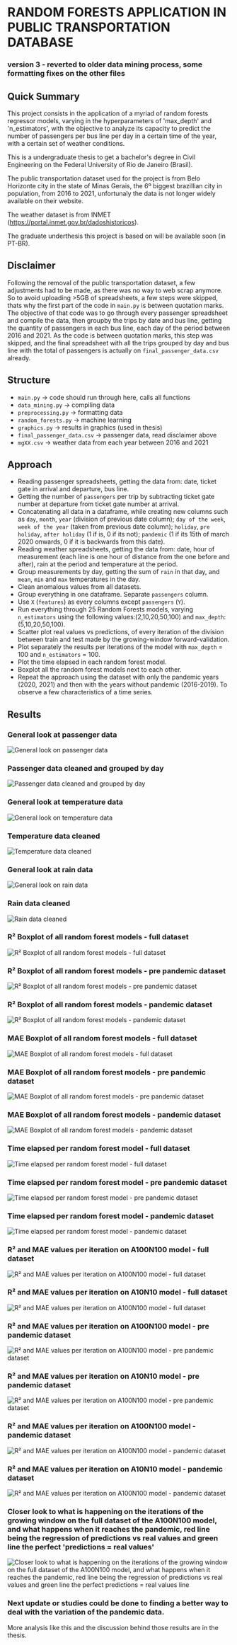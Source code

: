 # RANDOM FORESTS APPLICATION IN PUBLIC TRANSPORTATION DATABASE

### version 3 - reverted to older data mining process, some formatting fixes on the other files

## Quick Summary
This project consists in the application of a myriad of random forests regressor models, varying in the hyperparameters of 'max_depth' and 'n_estimators', with the objective to analyze its capacity to predict the number of passengers per bus line per day in a certain time of the year, with a certain set of weather conditions.

This is a undergraduate thesis to get a bachelor's degree in Civil Engineering on the Federal University of Rio de Janeiro (Brasil).

The public transportation dataset used for the project is from Belo Horizonte city in the state of Minas Gerais, the 6º biggest brazillian city in population, from 2016 to 2021, unfortunaly the data is not longer widely available on their website. 

The weather dataset is from INMET (https://portal.inmet.gov.br/dadoshistoricos).

The graduate underthesis this project is based on will be available soon (in PT-BR).

## Disclaimer
Following the removal of the public transportation dataset, a few adjustments had to be made, as there was no way to web scrap anymore. So to avoid uploading >5GB of spreadsheets, a few steps were skipped, thats why the first part of the code in `main.py` is between quotation marks. The objective of that code was to go through every passenger spreadsheet and compile the data, then groupby the trips by date and bus line, getting the quantity of passengers in each bus line, each day of the period between 2016 and 2021. As the code is between quotation marks, this step was skipped, and the final spreadsheet with all the trips grouped by day and bus line with the total of passengers is actually on `final_passenger_data.csv` already.

## Structure
* `main.py` -> code should run through here, calls all functions
* `data_mining.py` -> compiling data
* `preprocessing.py` -> formatting data
* `random_forests.py` -> machine learning 
* `graphics.py` -> results in graphics (used in thesis)
* `final_passenger_data.csv` -> passenger data, read disclaimer above
* `mgXX.csv` -> weather data from each year between 2016 and 2021
## Approach
* Reading passenger spreadsheets, getting the data from: date, ticket gate in arrival and departure, bus line.
* Getting the number of `passengers` per trip by subtracting ticket gate number at departure from ticket gate number at arrival.
* Concatenating all data in a dataframe, while creating new columns such as `day`, `month`, `year` (division of previous date column); `day of the week`, `week of the year` (taken from previous date column); `holiday`, `pre holiday`, `after holiday` (1 if is, 0 if its not); `pandemic` (1 if its 15th of march 2020 onwards, 0 if it is backwards from this date).
* Reading weather spreadsheets, getting the data from: date, hour of measurement (each line is one hour of distance from the one before and after), rain at the period and temperature at the period.
* Group measurements by day, getting the sum of `rain` in that day, and `mean`, `min` and `max` temperatures in the day.
* Clean anomalous values from all datasets.
* Group everything in one dataframe. Separate `passengers` column.
* Use `X` (`features`) as every columns except `passengers` (`Y`).
* Run everything through 25 Random Forests models, varying `n_estimators` using the following values:(2,10,20,50,100) and `max_depth`:(5,10,20,50,100).
* Scatter plot real values vs predictions, of every iteration of the division between train and test made by the growing-window forward-validation.
* Plot separately the results per iterations of the model with `max_depth` = 100 and `n_estimators` = 100.
* Plot the time elapsed in each random forest model.
* Boxplot all the random forest models next to each other.
* Repeat the approach using the dataset with only the pandemic years (2020, 2021) and then with the years without pandemic (2016-2019). To observe a few characteristics of a time series.
## Results
### General look at passenger data
![General look on passenger data](https://i.imgur.com/6Z2wMRC.png)

### Passenger data cleaned and grouped by day
![Passenger data cleaned and grouped by day](https://i.imgur.com/vtJll2Z.png)

### General look at temperature data
![General look on temperature data](https://i.imgur.com/mrWBwxm.png)

### Temperature data cleaned
![Temperature data cleaned](https://i.imgur.com/1SHoCr2.png)

### General look at rain data
![General look on rain data](https://i.imgur.com/0N0h1X8.png)

### Rain data cleaned
![Rain data cleaned](https://i.imgur.com/OHUb8Sz.png)

### R² Boxplot of all random forest models - full dataset
![R² Boxplot of all random forest models - full dataset](https://i.imgur.com/iYoDBIU.png)

### R² Boxplot of all random forest models - pre pandemic dataset
![R² Boxplot of all random forest models - pre pandemic dataset](https://i.imgur.com/U5YU6FE.png)

### R² Boxplot of all random forest models - pandemic dataset
![R² Boxplot of all random forest models - pandemic dataset](https://i.imgur.com/jfOodU2.png)

### MAE Boxplot of all random forest models - full dataset
![MAE Boxplot of all random forest models - full dataset](https://i.imgur.com/luReWYz.png)

### MAE Boxplot of all random forest models - pre pandemic dataset
![MAE Boxplot of all random forest models - pre pandemic dataset](https://i.imgur.com/G9FfYzX.png)

### MAE Boxplot of all random forest models - pandemic dataset
![MAE Boxplot of all random forest models - pandemic dataset](https://i.imgur.com/MCPyszE.png)

### Time elapsed per random forest model - full dataset
![Time elapsed per random forest model - full dataset](https://i.imgur.com/AlFOY1o.png)

### Time elapsed per random forest model - pre pandemic dataset
![Time elapsed per random forest model - pre pandemic dataset](https://i.imgur.com/KSFJ8U6.png)

### Time elapsed per random forest model - pandemic dataset
![Time elapsed per random forest model - pandemic dataset](https://i.imgur.com/HrPUQhL.png)

### R² and MAE values per iteration on A100N100 model - full dataset
![R² and MAE values per iteration on A100N100 model - full dataset](https://i.imgur.com/dNsB1xB.png)

### R² and MAE values per iteration on A10N10 model - full dataset
![R² and MAE values per iteration on A100N100 model - full dataset](https://i.imgur.com/2wvbVFB.png)

### R² and MAE values per iteration on A100N100 model - pre pandemic dataset
![R² and MAE values per iteration on A100N100 model - pre pandemic dataset](https://i.imgur.com/TEcj7uD.png)

### R² and MAE values per iteration on A10N10 model - pre pandemic dataset
![R² and MAE values per iteration on A100N100 model - pre pandemic dataset](https://i.imgur.com/wLeyMb2.png)

### R² and MAE values per iteration on A100N100 model - pandemic dataset
![R² and MAE values per iteration on A100N100 model - pandemic dataset](https://i.imgur.com/9Lt7jr3.png)

### R² and MAE values per iteration on A10N10 model - pandemic dataset
![R² and MAE values per iteration on A100N100 model - pandemic dataset](https://i.imgur.com/7kG9hXn.png)

### Closer look to what is happening on the iterations of the growing window on the full dataset of the A100N100 model, and what happens when it reaches the pandemic, red line being the regression of predictions vs real values and green line the perfect 'predictions = real values'
![Closer look to what is happening on the iterations of the growing window on the full dataset of the A100N100 model, and what happens when it reaches the pandemic, red line being the regression of predictions vs real values and green line the perfect predictions = real values line](https://i.imgur.com/wWBYxay.png)

### Next update or studies could be done to finding a better way to deal with the variation of the pandemic data.

More analysis like this and the discussion behind those results are in the thesis.

